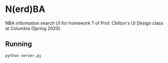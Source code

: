 # N(erd)BA

NBA information search UI for homework 7 of Prof. Chilton's UI Design class at Columbia (Spring 2020).

## Running 

`python server.py`
